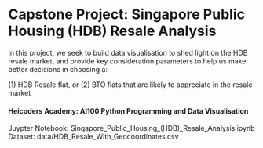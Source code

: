 # Capstone Project: Singapore Public Housing (HDB) Resale Analysis

In this project, we seek to build data visualisation to shed light on the HDB resale market, and provide key consideration parameters to help us make better decisions in choosing a:

(1) HDB Resale flat, or
(2) BTO flats that are likely to appreciate in the resale market


#### Heicoders Academy: AI100 Python Programming and Data Visualisation
Juypter Notebook: Singapore_Public_Housing_(HDB)_Resale_Analysis.ipynb
Dataset: data/HDB_Resale_With_Geocoordinates.csv
